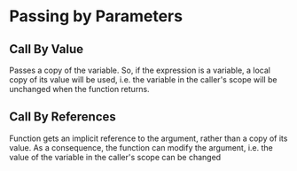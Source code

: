 # Passing by Parameters
## Call By Value
Passes a copy of the variable. So, if the expression is a variable, a local copy of its value will be used, i.e. the variable in the caller's scope will be unchanged when the function returns. 
## Call By References
Function gets an implicit reference to the argument, rather than a copy of its value. As a consequence, the function can modify the argument, i.e. the value of the variable in the caller's scope can be changed

